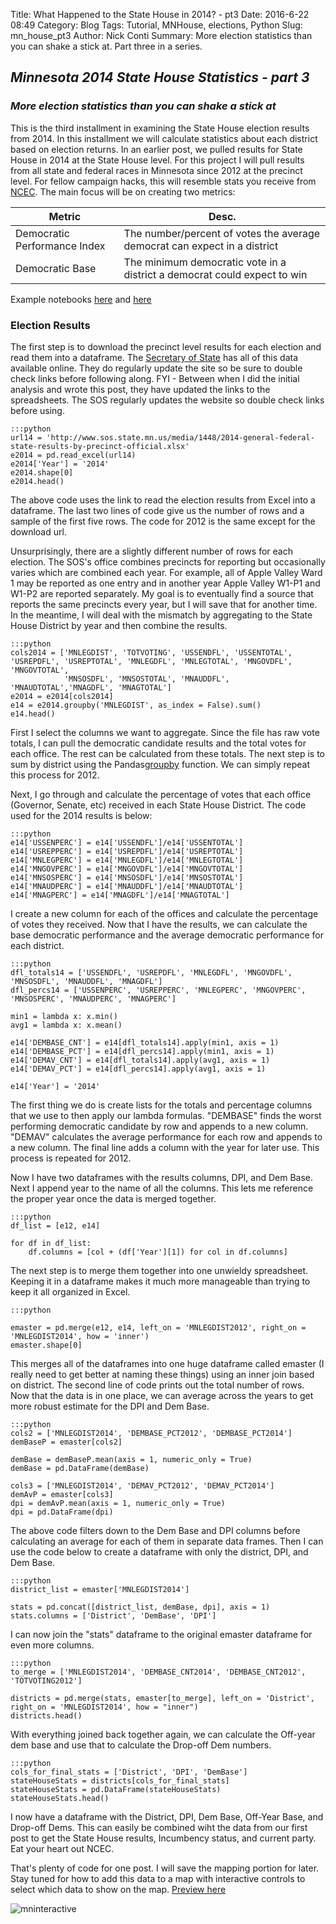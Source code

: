 Title: What Happened to the State House in 2014? - pt3
Date: 2016-6-22 08:49
Category: Blog
Tags: Tutorial, MNHouse, elections, Python
Slug: mn_house_pt3
Author: Nick Conti
Summary: More election statistics than you can shake a stick at. Part three in a series.

## <em>Minnesota 2014 State House Statistics - part 3</em>
### <em>More election statistics than you can shake a stick at</em>


This is the third installment in examining the State House election results from 2014.  In this installment we will calculate  statistics about each district based on election returns.  In an earlier post, we pulled results for State House in 2014 at the State House level. For this project I will pull results from all state and federal races in Minnesota since 2012 at the precinct level.  For fellow campaign hacks, this will resemble stats you receive from [NCEC](http://ncec.org/).  The main focus will be on creating two metrics:


Metric | Desc.
------|------
Democratic Performance Index | The  number/percent of votes the average democrat can expect in a district
Democratic Base | The minimum democratic vote in a district a democrat could expect to win


Example notebooks [here](https://github.com/NickyThreeNames/leafletR_elections) and [here](https://github.com/NickyThreeNames/ElectionStatsandMap)

### Election Results
The first step is to download the precinct level results for each election and read them into a dataframe.  The [Secretary of State](http://www.sos.state.mn.us/) has all of this data available online.  They do regularly update the site so be sure to double check links before following along.  FYI - Between when I did the initial analysis and wrote this post, they have updated the links to the spreadsheets.  The SOS regularly updates the website so double check links before using.

    :::python
    url14 = 'http://www.sos.state.mn.us/media/1448/2014-general-federal-state-results-by-precinct-official.xlsx'
    e2014 = pd.read_excel(url14)
    e2014['Year'] = '2014'
    e2014.shape[0]
    e2014.head()
    
The above code uses the link to read the election results from Excel into a dataframe.  The last two lines of code give us the number of rows and a sample of the first five rows.  The code for 2012 is the same except for the download url.

Unsurprisingly, there are a slightly different number of rows for each election.  The SOS's office combines precincts for reporting but occasionally varies which are combined each year.  For example, all of Apple Valley Ward 1 may be reported as one entry and in another year Apple Valley W1-P1 and W1-P2 are reported separately.  My goal is to eventually find a source that reports the same precincts every year, but I will save that for another time.  In the meantime, I will deal with the mismatch by aggregating to the State House District by year and then combine the results.  
    
    :::python
    cols2014 = ['MNLEGDIST', 'TOTVOTING', 'USSENDFL', 'USSENTOTAL', 'USREPDFL', 'USREPTOTAL', 'MNLEGDFL', 'MNLEGTOTAL', 'MNGOVDFL', 'MNGOVTOTAL', 
                'MNSOSDFL', 'MNSOSTOTAL', 'MNAUDDFL', 'MNAUDTOTAL','MNAGDFL', 'MNAGTOTAL']
    e2014 = e2014[cols2014]
    e14 = e2014.groupby('MNLEGDIST', as_index = False).sum()
    e14.head()

First I select the columns we want to aggregate.  Since the file has raw vote totals, I can pull the democratic candidate results and the total votes for each office.  The rest can be calculated from these totals.  The next step is to sum by district using the Pandas[groupby](http://pandas.pydata.org/pandas-docs/stable/generated/pandas.DataFrame.groupby.html) function.  We can simply repeat this process for 2012.

Next, I go through and calculate the percentage of votes that each office (Governor, Senate, etc) received in each State House District.  The code used for the 2014 results is below:
    
    :::python
    e14['USSENPERC'] = e14['USSENDFL']/e14['USSENTOTAL']
    e14['USREPPERC'] = e14['USREPDFL']/e14['USREPTOTAL']
    e14['MNLEGPERC'] = e14['MNLEGDFL']/e14['MNLEGTOTAL']
    e14['MNGOVPERC'] = e14['MNGOVDFL']/e14['MNGOVTOTAL']
    e14['MNSOSPERC'] = e14['MNSOSDFL']/e14['MNSOSTOTAL']
    e14['MNAUDPERC'] = e14['MNAUDDFL']/e14['MNAUDTOTAL']
    e14['MNAGPERC'] = e14['MNAGDFL']/e14['MNAGTOTAL']

I create a new column for each of the offices and calculate the percentage of votes they received.  Now that I have the results, we can calculate the base democratic performance and the average democratic performance for each district.
    
    :::python
    dfl_totals14 = ['USSENDFL', 'USREPDFL', 'MNLEGDFL', 'MNGOVDFL', 'MNSOSDFL', 'MNAUDDFL', 'MNAGDFL']
    dfl_percs14 = ['USSENPERC', 'USREPPERC', 'MNLEGPERC', 'MNGOVPERC', 'MNSOSPERC', 'MNAUDPERC', 'MNAGPERC']
    
    min1 = lambda x: x.min()
    avg1 = lambda x: x.mean()
    
    e14['DEMBASE_CNT'] = e14[dfl_totals14].apply(min1, axis = 1)
    e14['DEMBASE_PCT'] = e14[dfl_percs14].apply(min1, axis = 1)
    e14['DEMAV_CNT'] = e14[dfl_totals14].apply(avg1, axis = 1)
    e14['DEMAV_PCT'] = e14[dfl_percs14].apply(avg1, axis = 1)
    
    e14['Year'] = '2014'

The first thing we do is create lists for the totals and percentage columns that we use to then apply our lambda formulas.  "DEMBASE" finds the worst performing democratic candidate by row and appends to a new column.  "DEMAV" calculates the average performance for each row and appends to a new column.  The final line adds a column with the year for later use.  This process is repeated for 2012.

Now I have two dataframes with the results columns, DPI, and Dem Base.  Next I append year to the name of all the columns.  This lets me reference the proper year once the data is merged together.

    :::python
    df_list = [e12, e14]

    for df in df_list:
        df.columns = [col + (df['Year'][1]) for col in df.columns]

The next step is to merge them together into one unwieldy spreadsheet.  Keeping it in a dataframe makes it much more manageable than trying to keep it all organized in Excel.

    :::python

    emaster = pd.merge(e12, e14, left_on = 'MNLEGDIST2012', right_on = 'MNLEGDIST2014', how = 'inner')
    emaster.shape[0]
    
This merges all of the dataframes into one huge dataframe called emaster (I really need to get better at naming these things) using an inner join based on district.  The second line of code prints out the total number of rows.  Now that the data is in one place, we can average across the years to get more robust estimate for the DPI and Dem Base.

    :::python
    cols2 = ['MNLEGDIST2014', 'DEMBASE_PCT2012', 'DEMBASE_PCT2014']
    demBaseP = emaster[cols2]

    demBase = demBaseP.mean(axis = 1, numeric_only = True)
    demBase = pd.DataFrame(demBase)

    cols3 = ['MNLEGDIST2014', 'DEMAV_PCT2012', 'DEMAV_PCT2014']
    demAvP = emaster[cols3]
    dpi = demAvP.mean(axis = 1, numeric_only = True)
    dpi = pd.DataFrame(dpi)
    
The above code filters down to the Dem Base and DPI columns before calculating an average for each of them in separate data frames.  Then I can use the code below to create a dataframe with only the district, DPI, and Dem Base.

    :::python
    district_list = emaster['MNLEGDIST2014']

    stats = pd.concat([district_list, demBase, dpi], axis = 1)
    stats.columns = ['District', 'DemBase', 'DPI']

I can now join the "stats" dataframe to the original emaster dataframe for even more columns.

    :::python
    to_merge = ['MNLEGDIST2014', 'DEMBASE_CNT2014', 'DEMBASE_CNT2012', 'TOTVOTING2012']

    districts = pd.merge(stats, emaster[to_merge], left_on = 'District', right_on = 'MNLEGDIST2014', how = "inner")
    districts.head()

With everything joined back together again, we can calculate the Off-year dem base and use that to calculate the Drop-off Dem numbers.

    :::python
    cols_for_final_stats = ['District', 'DPI', 'DemBase']
    stateHouseStats = districts[cols_for_final_stats]
    stateHouseStats = pd.DataFrame(stateHouseStats)
    stateHouseStats.head()
    
I now have a dataframe with the District, DPI, Dem Base, Off-Year Base, and Drop-off Dems.  This can easily be combined wiht the data from our first post to get the State House results, Incumbency status, and current party.  Eat your heart out NCEC.

That's plenty of code for one post. I will save the mapping portion for later.  Stay tuned for how to add this data to a map with interactive controls to select which data to show on the map.  [Preview here](https://bl.ocks.org/NickyThreeNames/553327998df38ddf56cc46c6d38713d8) 

![mninteractive]({filename}/images/leafletInteractive3.PNG)



